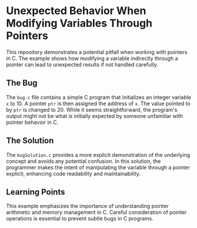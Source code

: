 # Unexpected Behavior When Modifying Variables Through Pointers

This repository demonstrates a potential pitfall when working with pointers in C.  The example shows how modifying a variable indirectly through a pointer can lead to unexpected results if not handled carefully.

## The Bug

The `bug.c` file contains a simple C program that initializes an integer variable `x` to 10. A pointer `ptr` is then assigned the address of `x`. The value pointed to by `ptr` is changed to 20. While it seems straightforward, the program's output might not be what is initially expected by someone unfamiliar with pointer behavior in C. 

## The Solution

The `bugSolution.c` provides a more explicit demonstration of the underlying concept and avoids any potential confusion. In this solution, the programmer makes the intent of manipulating the variable through a pointer explicit, enhancing code readability and maintainability.

## Learning Points

This example emphasizes the importance of understanding pointer arithmetic and memory management in C.  Careful consideration of pointer operations is essential to prevent subtle bugs in C programs.